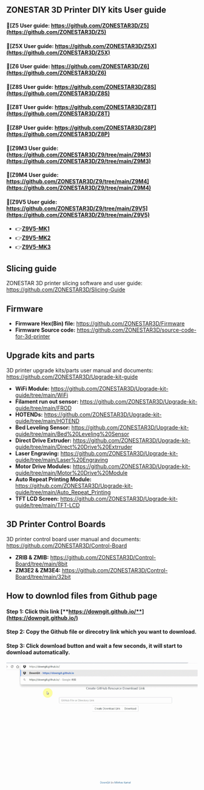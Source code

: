 ## ZONESTAR 3D Printer DIY kits User guide
#### :open_file_folder:[Z5 User guide: https://github.com/ZONESTAR3D/Z5](https://github.com/ZONESTAR3D/Z5)  
#### :open_file_folder:[Z5X  User guide: https://github.com/ZONESTAR3D/Z5X](https://github.com/ZONESTAR3D/Z5X)  
#### :open_file_folder:[Z6 User guide: https://github.com/ZONESTAR3D/Z6](https://github.com/ZONESTAR3D/Z6)  
#### :open_file_folder:[Z8S User guide: https://github.com/ZONESTAR3D/Z8S](https://github.com/ZONESTAR3D/Z8S)  
#### :open_file_folder:[Z8T User guide: https://github.com/ZONESTAR3D/Z8T](https://github.com/ZONESTAR3D/Z8T)   
#### :open_file_folder:[Z8P User guide: https://github.com/ZONESTAR3D/Z8P](https://github.com/ZONESTAR3D/Z8P)    
#### :open_file_folder:[Z9M3 User guide: (https://github.com/ZONESTAR3D/Z9/tree/main/Z9M3](https://github.com/ZONESTAR3D/Z9/tree/main/Z9M3)  
#### :open_file_folder:[Z9M4 User guide: https://github.com/ZONESTAR3D/Z9/tree/main/Z9M4](https://github.com/ZONESTAR3D/Z9/tree/main/Z9M4)  
#### :open_file_folder:[Z9V5 User guide: https://github.com/ZONESTAR3D/Z9/tree/main/Z9V5](https://github.com/ZONESTAR3D/Z9/tree/main/Z9V5)
- :point_right:[**Z9V5-MK1**](https://github.com/ZONESTAR3D/Z9/tree/main/Z9V5/Z9V5-MK1)  
- :point_right:[**Z9V5-MK2**](https://github.com/ZONESTAR3D/Z9/tree/main/Z9V5/Z9V5-MK2)  
- :point_right:[**Z9V5-MK3**](https://github.com/ZONESTAR3D/Z9/tree/main/Z9V5/Z9V5-MK3) 

## Slicing guide  
ZONESTAR 3D printer slicing software and user guide: https://github.com/ZONESTAR3D/Slicing-Guide  

## Firmware
- **Firmware Hex(Bin) file:** https://github.com/ZONESTAR3D/Firmware  
- **Firmware Source code:**  https://github.com/ZONESTAR3D/source-code-for-3d-printer  

## Upgrade kits and parts
3D printer upgrade kits/parts user manual and documents: https://github.com/ZONESTAR3D/Upgrade-kit-guide
- **WiFi Module:** https://github.com/ZONESTAR3D/Upgrade-kit-guide/tree/main/WiFi
- **Filament run out sensor:** https://github.com/ZONESTAR3D/Upgrade-kit-guide/tree/main/FROD
- **HOTENDs:** https://github.com/ZONESTAR3D/Upgrade-kit-guide/tree/main/HOTEND
- **Bed Leveling Sensor:** https://github.com/ZONESTAR3D/Upgrade-kit-guide/tree/main/Bed%20Leveling%20Sensor
- **Direct Drive Extruder:** https://github.com/ZONESTAR3D/Upgrade-kit-guide/tree/main/Direct%20Drive%20Extrruder
- **Laser Engraving:** https://github.com/ZONESTAR3D/Upgrade-kit-guide/tree/main/Laser%20Engraving
- **Motor Drive Modules:** https://github.com/ZONESTAR3D/Upgrade-kit-guide/tree/main/Motor%20Drive%20Module
- **Auto Repeat Printing Module:** https://github.com/ZONESTAR3D/Upgrade-kit-guide/tree/main/Auto_Repeat_Printing
- **TFT LCD Screen:** https://github.com/ZONESTAR3D/Upgrade-kit-guide/tree/main/TFT-LCD

## 3D Printer Control Boards  
3D printer control board user manual and documents: https://github.com/ZONESTAR3D/Control-Board  
- **ZRIB & ZMIB:** https://github.com/ZONESTAR3D/Control-Board/tree/main/8bit
- **ZM3E2 & ZM3E4:** https://github.com/ZONESTAR3D/Control-Board/tree/main/32bit

## How to downlod files from Github page
#### Step 1: Click this link [**https://downgit.github.io/**](https://downgit.github.io/) 
#### Step 2: Copy the Github file or direcotry link which you want to download.
#### Step 3: Click download button and wait a few seconds, it will start to download automatically. 
![](download.gif)   
